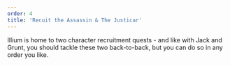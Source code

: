 ```yaml
---
order: 4
title: 'Recuit the Assassin & The Justicar'
---
```


Illium is home to two character recruitment quests - and like with Jack and Grunt, you should tackle these two back-to-back, but you can do so in any order you like.
